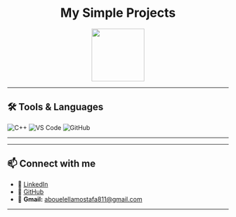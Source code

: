 <div align="center">

# My Simple Projects  

<img src="https://img.icons8.com/color/96/000000/c-plus-plus-logo.png" width="120"/>

</div>

---



## 🛠️ Tools & Languages
![C++](https://img.shields.io/badge/C++-00599C?style=flat&logo=cplusplus&logoColor=white)
![VS Code](https://img.shields.io/badge/VS%20Code-0078D4?style=flat&logo=visual-studio-code&logoColor=white)
![GitHub](https://img.shields.io/badge/GitHub-181717?style=flat&logo=github&logoColor=white)

---
---

## 📫 Connect with me
- 💼 [LinkedIn](https://linkedin.com)   
- 🐙 [GitHub](https://github.com/MostafaAboelella)  
- 📧 **Gmail:** abouelellamostafa811@gmail.com 

---
